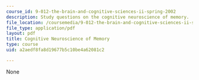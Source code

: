 ```yaml
---
course_id: 9-012-the-brain-and-cognitive-sciences-ii-spring-2002
description: Study questions on the cognitive neuroscience of memory.
file_location: /coursemedia/9-012-the-brain-and-cognitive-sciences-ii-spring-2002/a2aedf8fa8d19677b5c10be4a62081c2_cognitiveneuroscienceandmemory.pdf
file_type: application/pdf
layout: pdf
title: Cognitive Neuroscience of Memory
type: course
uid: a2aedf8fa8d19677b5c10be4a62081c2

---
```

None
